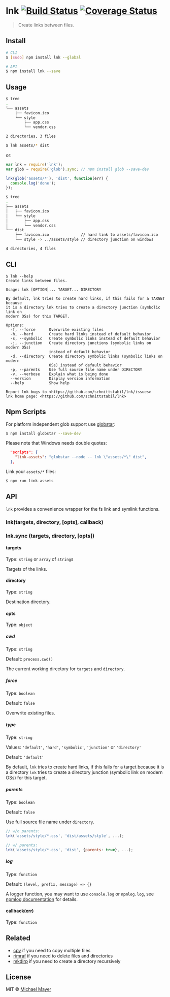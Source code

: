 # lnk [![Build Status](https://travis-ci.org/schnittstabil/lnk.svg?branch=master)](https://travis-ci.org/schnittstabil/lnk) [![Coverage Status](https://coveralls.io/repos/schnittstabil/lnk/badge.svg?branch=master)](https://coveralls.io/r/schnittstabil/lnk?branch=master)

> Create links between files.

## Install

```sh
# CLI
$ [sudo] npm install lnk --global

# API
$ npm install lnk --save
```

## Usage

```sh
$ tree
.
└── assets
    ├── favicon.ico
    └── style
        ├── app.css
        └── vendor.css

2 directories, 3 files
```

```sh
$ lnk assets/* dist
```
or:
```js
var lnk = require('lnk');
var glob = require('glob').sync; // npm install glob --save-dev

lnk(glob('assets/*'), 'dist', function(err) {
  console.log('done');
});
```

```sh
$ tree
.
├── assets
│   ├── favicon.ico
│   └── style
│       ├── app.css
│       └── vendor.css
└── dist
    ├── favicon.ico              // hard link to assets/favicon.ico
    └── style -> ../assets/style // directory junction on windows

4 directories, 4 files
```

## CLI

```
$ lnk --help
Create links between files.

Usage: lnk [OPTION]... TARGET... DIRECTORY

By default, lnk tries to create hard links, if this fails for a TARGET because
it is a directory lnk tries to create a directory junction (symbolic link on
modern OSs) for this TARGET.

Options:
  -f, --force      Overwrite existing files
  -h, --hard       Create hard links instead of default behavior
  -s, --symbolic   Create symbolic links instead of default behavior
  -j, --junction   Create directory junctions (symbolic links on modern OSs)
                   instead of default behavior
  -d, --directory  Create directory symbolic links (symbolic links on modern
                   OSs) instead of default behavior
  -p, --parents    Use full source file name under DIRECTORY
  -v, --verbose    Explain what is being done
  --version        Display version information
  --help           Show help

Report lnk bugs to <https://github.com/schnittstabil/lnk/issues>
lnk home page: <https://github.com/schnittstabil/lnk>
```

## Npm Scripts

For platform independent glob support use [globstar](https://github.com/schnittstabil/globstar):

```sh
$ npm install globstar --save-dev
```

Please note that Windows needs double quotes:

```json
  "scripts": {
    "link-assets": "globstar --node -- lnk \"assets/*\" dist",
  },
```

Link your `assets/*` files:

```sh
$ npm run link-assets
```

## API

`lnk` provides a convenience wrapper for the fs link and symlink functions.

### lnk(targets, directory, [opts], callback)

### lnk.sync (targets, directory, [opts])

#### targets
Type: `string` or `array` of `string`s

Targets of the links.

#### directory
Type: `string`

Destination directory.

#### opts
Type: `object`

##### cwd
Type: `string`

Default: `process.cwd()`

The current working directory for `targets` and `directory`.

##### force
Type: `boolean`

Default: `false`

Overwrite existing files.

##### type
Type: `string`

Values: `'default'`, `'hard'`, `'symbolic'`, `'junction'` or `'directory'`

Default: `'default'`

By default, `lnk` tries to create hard links, if this fails for a target because
it is a directory `lnk` tries to create a directory junction (symbolic link on
modern OSs) for this target.

##### parents
Type: `boolean`

Default: `false`

Use full source file name under `directory`.

```js
// w/o parents:
lnk('assets/style/*.css', 'dist/assets/style', ...);

// w/ parents:
lnk('assets/style/*.css', 'dist', {parents: true}, ...);
```

##### log
Type: `function`

Default: `(level, prefix, message) => {}`

A logger function, you may want to use `console.log` or `npmlog.log`, see [npmlog documentation](https://github.com/npm/npmlog) for details.

#### callback(err)
Type: `function`

## Related

* [cpy](https://github.com/sindresorhus/cpy) if you need to copy multiple files
* [rimraf](https://github.com/isaacs/rimraf) if you need to delete files and directories
* [mkdirp](https://github.com/substack/node-mkdirp) if you need to create a directory recursively

## License

MIT © [Michael Mayer](http://schnittstabil.de)
